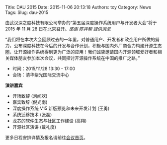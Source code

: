 Title: DAU 2015
Date: 2015-11-06 20:13:18
Authors: toy
Category: News
Tags: 
Slug: dau-2015

由武汉深之度科技有限公司举办的“第五届深度操作系统用户与开发者大会”将于 2015 年 11 月 28 日在北京召开。*感谢
陈祥帮 提供消息*

<!-- PELICAN_END_SUMMARY -->

“我们将在本次大会回顾过去的一年里，对普通用户、开发者和政企用户所做的努力，公布深度科技在今后的开发与合作计划，积极与国内外厂商合力构建开源生态圈，让开源操作系统得到更为广泛的应用！我们诚挚邀请国内开源领域爱好者和相关媒体朋友参加本次会议，共同探讨开源操作系统在中国的推广之路。”

- 时间：2015/11/28 13:30 - 17:00
- 会场：清华紫光国际交流中心

**演讲嘉宾**

- 开场致辞 (刘闻欢)
- 嘉宾致辞 (倪光南)
- 深度操作系统 V15 新版预览和未来开发计划 (王勇)
- 系统迁移技术 (张磊)
- 龙芯的软件生态与社区工作建设 (高翔)
- 开源社区演讲 (戴礼度)

更多日程安排详情及报名请前往[会议首页](http://www.deepin.org/dau2015/)。
